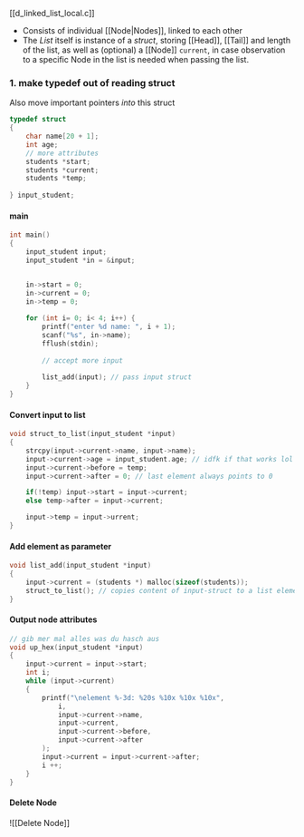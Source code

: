 [[d_linked_list_local.c]]

- Consists of individual [[Node|Nodes]], linked to each other
- The _List_ itself is instance of a _struct_, storing [[Head]], [[Tail]] and length of the list, as well as (optional) a [[Node]] `current`, in case observation to a specific Node in the list is needed when passing the list.
### 1. make typedef out of reading struct
Also move important pointers _into_ this struct
```c
typedef struct 
{
	char name[20 + 1];
	int age;
	// more attributes
	students *start;
	students *current;
	students *temp;
	
} input_student;

```

#### main
```c
int main() 
{
	input_student input;
	input_student *in = &input;


	in->start = 0;
	in->current = 0;
	in->temp = 0;
	
	for (int i= 0; i< 4; i++) {
		printf("enter %d name: ", i + 1);
		scanf("%s", in->name);
		fflush(stdin);
		
		// accept more input
		
		list_add(input); // pass input struct
	}
}
```

#### Convert input to list
```c
void struct_to_list(input_student *input) 
{
	strcpy(input->current->name, input->name);
	input->current->age = input_student.age; // idfk if that works lol
	input->current->before = temp;
	input->current->after = 0; // last element always points to 0

	if(!temp) input->start = input->current;
	else temp->after = input->current;

	input->temp = input->urrent;
}
```

#### Add element as parameter
```c
void list_add(input_student *input) 
{
	input->current = (students *) malloc(sizeof(students));
	struct_to_list(); // copies content of input-struct to a list element
}
```


#### Output node attributes
```c
// gib mer mal alles was du hasch aus
void up_hex(input_student *input) 
{
	input->current = input->start;
	int i;
	while (input->current) 
	{
		printf("\nelement %-3d: %20s %10x %10x %10x",
			i,
			input->current->name, 
			input->current, 
			input->current->before, 
			input->current->after
		);
		input->current = input->current->after;
		i ++;
	}
}
```

#### Delete Node
![[Delete Node]]